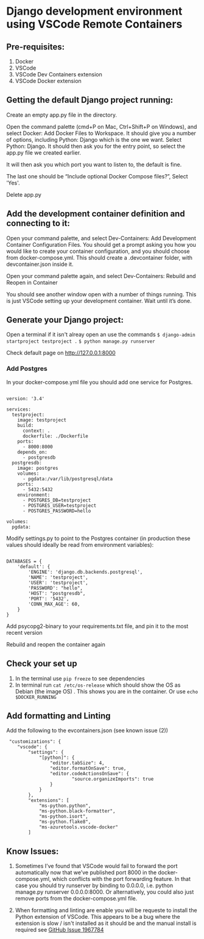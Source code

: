 # Django development environment using VSCode Remote Containers

## Pre-requisites:

1. Docker 
2. VSCode
3. VSCode Dev Containers extension
4. VSCode Docker extension

## Getting the default Django project running:

Create an empty app.py file in the directory. 

Open the command palette (cmd+P on Mac, Ctrl+Shift+P on Windows), and select Docker: Add Docker Files to Workspace. It should give you a number of options, including Python: Django which is the one we want. Select Python: Django. It should then ask you for the entry point, so select the app.py file we created earlier.

It will then ask you which port you want to listen to, the default is fine.

The last one should be “Include optional Docker Compose files?”, Select 'Yes'.

Delete app.py

## Add the development container definition and connecting to it:

Open your command palette, and select Dev-Containers: Add Development Container Configuration Files. You should get a prompt asking you how you would like to create your container configuration, and you should choose from docker-compose.yml. This should create a .devcontainer folder, with devcontainer.json inside it.

Open your command palette again, and select Dev-Containers: Rebuild and Reopen in Container

You should see another window open with a number of things running. This is just VSCode setting up your development container. Wait until it’s done.

## Generate your Django project:

Open a terminal if it isn't alreay open an use the commands 
``` $ django-admin startproject testproject . ```
``` $ python manage.py runserver ```

Check default page on http://127.0.0.1:8000

### Add Postgres

In your docker-compose.yml file you should add one service for Postgres. 
```

version: '3.4'

services:
  testproject:
    image: testproject
    build:
      context: .
      dockerfile: ./Dockerfile
    ports:
      - 8000:8000
    depends_on:
      - postgresdb
  postgresdb:
    image: postgres
    volumes:
      - pgdata:/var/lib/postgresql/data
    ports:
      - 5432:5432
    environment:
      - POSTGRES_DB=testproject
      - POSTGRES_USER=testproject
      - POSTGRES_PASSWORD=hello

volumes:
  pgdata:

```

Modify settings.py to point to the Postgres container (in production these values should ideally be read from environment variables):

```

DATABASES = {
    'default': {
        'ENGINE': 'django.db.backends.postgresql',
        'NAME': 'testproject',
        'USER': 'testproject',
        'PASSWORD': "hello",
        'HOST': "postgresdb",
        'PORT': '5432',
        'CONN_MAX_AGE': 60,
    }
}

```

Add psycopg2-binary to your requirements.txt file, and pin it to the most recent version

Rebuild and reopen the container again

## Check your set up 

1. In the terminal use ``` pip freeze ``` to see dependencies
2. In terminal run ``` cat /etc/os-release ```  which should show the OS as Debian (the image OS) . This shows you are in the container. Or use ``` echo $DOCKER_RUNNING ```

## Add formatting and Linting

Add the following to the evcontainers.json (see known issue (2))

	 "customizations": {
		"vscode": {
			"settings": {
				"[python]": {
					"editor.tabSize": 4,
					"editor.formatOnSave": true,
					"editor.codeActionsOnSave": {
							"source.organizeImports": true
					}
				}
			},
			"extensions": [
				"ms-python.python",
				"ms-python.black-formatter",
				"ms-python.isort",
				"ms-python.flake8",
				"ms-azuretools.vscode-docker"
			]

   
## Know Issues:

1. Sometimes I’ve found that VSCode would fail to forward the port automatically now that we’ve published port 8000 in the docker-compose.yml, which conflicts with the port forwarding feature. In that case you should try runserver by binding to 0.0.0.0, i.e. python manage.py runserver 0.0.0.0:8000. Or alternatively, you could also just remove ports from the docker-compose.yml file.

2. When formatting and linting are enable you will be requeste to install the Python extension of VSCode. This appears to be a bug where the extension is slow / isn't installed as it should be and the manual install is required see [GitHub Issue 1967784](https://github.com/microsoft/vscode/issues/196794)
   
   




